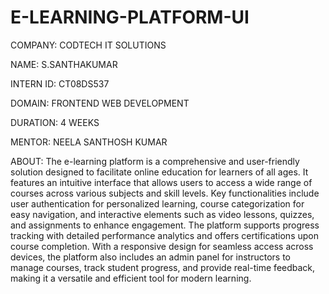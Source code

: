 # E-LEARNING-PLATFORM-UI

COMPANY: CODTECH IT SOLUTIONS

NAME: S.SANTHAKUMAR

INTERN ID: CT08DS537

DOMAIN: FRONTEND WEB DEVELOPMENT

DURATION: 4 WEEKS

MENTOR: NEELA SANTHOSH KUMAR

ABOUT: The e-learning platform is a comprehensive and user-friendly solution designed to facilitate online education for learners of all ages. It features an intuitive interface that allows users to access a wide range of courses across various subjects and skill levels. Key functionalities include user authentication for personalized learning, course categorization for easy navigation, and interactive elements such as video lessons, quizzes, and assignments to enhance engagement. The platform supports progress tracking with detailed performance analytics and offers certifications upon course completion. With a responsive design for seamless access across devices, the platform also includes an admin panel for instructors to manage courses, track student progress, and provide real-time feedback, making it a versatile and efficient tool for modern learning.
